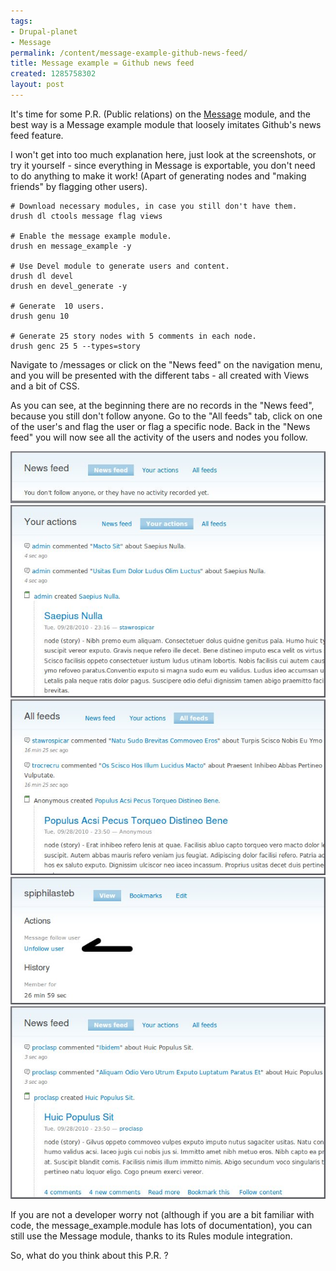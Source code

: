 ```yaml
---
tags:
- Drupal-planet
- Message
permalink: /content/message-example-github-news-feed/
title: Message example = Github news feed
created: 1285758302
layout: post
---
```

It's time for some P.R. (Public relations) on the <a href="http://drupal.org/project/message">Message</a> module, and the best way is a Message example module that loosely imitates Github's news feed feature.

I won't get into too much explanation here, just look at the screenshots, or try it yourself - since everything in Message is exportable, you don't need to do anything to make it work! (Apart of generating nodes and "making friends" by flagging other users).

<!-- more -->

```
# Download necessary modules, in case you still don't have them.
drush dl ctools message flag views

# Enable the message example module.
drush en message_example -y

# Use Devel module to generate users and content.
drush dl devel
drush en devel_generate -y

# Generate  10 users.
drush genu 10

# Generate 25 story nodes with 5 comments in each node.
drush genc 25 5 --types=story
```


Navigate to /messages or click on the "News feed" on the navigation menu, and you will be presented with the different tabs - all created with Views and a bit of CSS.

As you can see, at the beginning there are no records in the "News feed", because you still don't follow anyone. Go to the "All feeds" tab, click on one of the user's and flag the user or flag a specific node. Back in the "News feed" you will now see all the activity of the users and nodes you follow.

<img src="/assets/images/legacy/snap1.jpg"/>

<img src="/assets/images/legacy/snap2.jpg"/>

<img src="/assets/images/legacy/snap3.jpg"/>

<img src="/assets/images/legacy/snap4.jpg"/>

<img src="/assets/images/legacy/snap5.jpg"/>

If you are not a developer worry not (although if you are a bit familiar with code, the message_example.module has lots of documentation), you can still use the Message module, thanks to its Rules module integration.

So, what do you think about this P.R. ?
